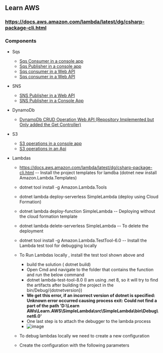 ## Learn AWS

### https://docs.aws.amazon.com/lambda/latest/dg/csharp-package-cli.html

### Components
- Sqs
  - <a href="./Sqs/SQS.ConsoleApp.Consumer">Sqs Consumer in a console app</a>
  - <a href="./Sqs/SQS.ConsoleApp.Publisher">Sqs Publisher in a console app</a>
  - <a href="./Sqs/Sqs.Api.Consumer">Sqs consumer in a Web API</a>
  - <a href="./Sqs/SqsOperations.Api">Sqs consumer in a Web API</a>

- SNS
  - <a href="./SNS/SnsPublisher.Api">SNS Publisher in a Web API</a>
  - <a href="./SNS/SNS.Publisher/Program.cs">SNS Publisher in a Console App</a>

- DynamoDb
  - <a href="./DynamoDb/LearnAws.DynamoDb.Web/Program.cs">DynamoDb CRUD Operation Web API (Repository Implemented but Only added the Get Controller)</a>

- S3
  - <a href="./S3/S3.ConsoleApp">S3 operations in a console app</a> 
  - <a href="./S3/LearnS3.Api">S3 operations in an Api</a>

- Lambdas
  - https://docs.aws.amazon.com/lambda/latest/dg/csharp-package-cli.html -- Install the project templates for lamdba (dotnet new install 
   Amazon.Lambda.Templates)
  - dotnet tool install -g Amazon.Lambda.Tools 
  - dotnet lambda deploy-serverless SimpleLambda (deploy using Cloud Formation)
  - dotnet lambda deploy-function SimpleLambda -- Deploying without the cloud formation template
  - dotnet lambda delete-serverless SimpleLambda -- To delete the deployment
  - dotnet tool install -g Amazon.Lambda.TestTool-6.0 -- Install the Lambda test tool for debugging locally
  - To Run Lambdas locally , install the test tool shown above and 
     - build the solution ( dotnet build)
     - Open Cmd and navigate to the folder that contains the function and run the below command
     - dotnet lambda-test-tool-8.0 (I am using .net 8, so it will try to find the artifacts after building the project in the bin/Debug/{dotnetversion})
     - **We get this error, if an incorrect version of dotnet is specified: Unknown error occurred causing process exit: Could not find a part of the path 'D:\Learn AWs\Learn.AWS\SimpleLambda\src\SimpleLambda\bin\Debug\net6.0'**
     - One last step is to attach the debugger to the lambda process
     - ![image](https://github.com/user-attachments/assets/f4d3ea7e-19bb-40b3-a629-789ecc0cfecf)

   - To debug lambdas locally we need to create a new configuration
  
   - Create the configuration with the following parameters
  
